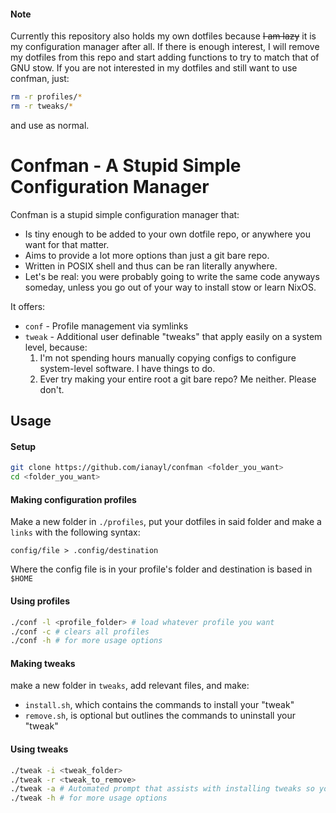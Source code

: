 #### Note
Currently this repository also holds my own dotfiles because ~~I am lazy~~ it is my 
configuration manager after all. If there is enough interest, I will remove my
dotfiles from this repo and start adding functions to try to match that of GNU 
stow. If you are not interested in my dotfiles and still want to use confman,
just:
```bash
rm -r profiles/*
rm -r tweaks/*
```
and use as normal.

# Confman - A Stupid Simple Configuration Manager
Confman is a stupid simple configuration manager that:

- Is tiny enough to be added to your own dotfile repo, or anywhere you want for that matter.
- Aims to provide a lot more options than just a git bare repo.
- Written in POSIX shell and thus can be ran literally anywhere.
- Let's be real: you were probably going to write the same code anyways someday, unless you go out of your way to install stow or learn NixOS.

It offers:
- `conf` - Profile management via symlinks
- `tweak` - Additional user definable "tweaks" that apply easily on a system level,
    because:
    1. I'm not spending hours manually copying configs to configure system-level software. I have things to do.
    2. Ever try making your entire root a git bare repo? Me neither. Please don't.

## Usage
#### Setup
```bash
git clone https://github.com/ianayl/confman <folder_you_want>
cd <folder_you_want>
```
#### Making configuration profiles
Make a new folder in `./profiles`, put your dotfiles in said folder and make a `links` with the following syntax:
```
config/file > .config/destination
```
Where the config file is in your profile's folder and destination is based in `$HOME`

#### Using profiles
```bash
./conf -l <profile_folder> # load whatever profile you want
./conf -c # clears all profiles
./conf -h # for more usage options
```

#### Making tweaks
make a new folder in `tweaks`, add relevant files, and make:
- `install.sh`, which contains the commands to install your "tweak"
- `remove.sh`, is optional but outlines the commands to uninstall your "tweak"

#### Using tweaks
```bash
./tweak -i <tweak_folder>
./tweak -r <tweak_to_remove>
./tweak -a # Automated prompt that assists with installing tweaks so you don't have to manually install each tweak one by one
./tweak -h # for more usage options
```
